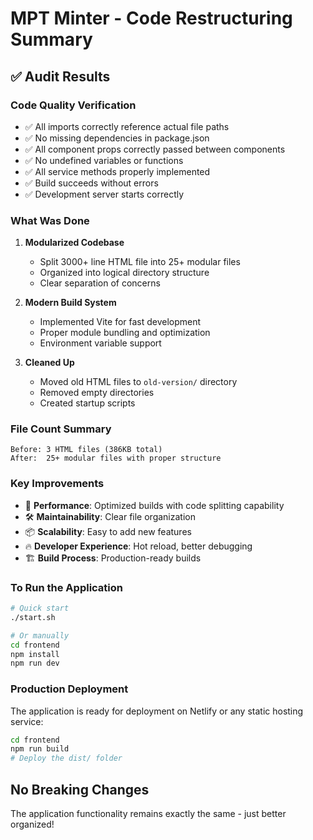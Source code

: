 # MPT Minter - Code Restructuring Summary

## ✅ Audit Results

### Code Quality Verification
- ✅ All imports correctly reference actual file paths
- ✅ No missing dependencies in package.json
- ✅ All component props correctly passed between components
- ✅ No undefined variables or functions
- ✅ All service methods properly implemented
- ✅ Build succeeds without errors
- ✅ Development server starts correctly

### What Was Done

1. **Modularized Codebase**
   - Split 3000+ line HTML file into 25+ modular files
   - Organized into logical directory structure
   - Clear separation of concerns

2. **Modern Build System**
   - Implemented Vite for fast development
   - Proper module bundling and optimization
   - Environment variable support

3. **Cleaned Up**
   - Moved old HTML files to `old-version/` directory
   - Removed empty directories
   - Created startup scripts

### File Count Summary
```
Before: 3 HTML files (386KB total)
After:  25+ modular files with proper structure
```

### Key Improvements
- 🚀 **Performance**: Optimized builds with code splitting capability
- 🛠️ **Maintainability**: Clear file organization
- 📦 **Scalability**: Easy to add new features
- 🔥 **Developer Experience**: Hot reload, better debugging
- 🏗️ **Build Process**: Production-ready builds

### To Run the Application

```bash
# Quick start
./start.sh

# Or manually
cd frontend
npm install
npm run dev
```

### Production Deployment

The application is ready for deployment on Netlify or any static hosting service:

```bash
cd frontend
npm run build
# Deploy the dist/ folder
```

## No Breaking Changes

The application functionality remains exactly the same - just better organized!